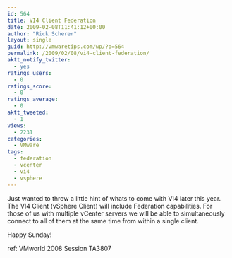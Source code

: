 ```yaml
---
id: 564
title: VI4 Client Federation
date: 2009-02-08T11:41:12+00:00
author: "Rick Scherer"
layout: single
guid: http://vmwaretips.com/wp/?p=564
permalink: /2009/02/08/vi4-client-federation/
aktt_notify_twitter:
  - yes
ratings_users:
  - 0
ratings_score:
  - 0
ratings_average:
  - 0
aktt_tweeted:
  - 1
views:
  - 2231
categories:
  - VMware
tags:
  - federation
  - vcenter
  - vi4
  - vsphere
---
```

Just wanted to throw a little hint of whats to come with VI4 later this year.  The VI4 Client (vSphere Client) will include Federation capabilities. For those of us with multiple vCenter servers we will be able to simultaneously connect to all of them at the same time from within a single client.

Happy Sunday!

ref: VMworld 2008 Session TA3807